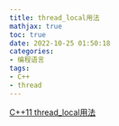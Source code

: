 ```yaml
---
title: thread_local用法
mathjax: true
toc: true
date: 2022-10-25 01:50:18
categories:
- 编程语言
tags:
- C++
- thread
---
```


[C++11 thread_local用法](https://zhuanlan.zhihu.com/p/340201634)